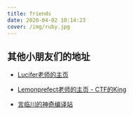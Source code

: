 ```yaml
---
title: friends
date: 2020-04-02 10:14:23
cover: /img/ruby.jpg
---
```


## 其他小朋友们的地址

-  [Lucifer老师的主页](http://106.52.48.80/)
- [Lemonprefect老师的主页 - CTF的King](https://lemonprefect.cn)

- [言临川的神奇编译站](http://www.yanlcoj.top/)
